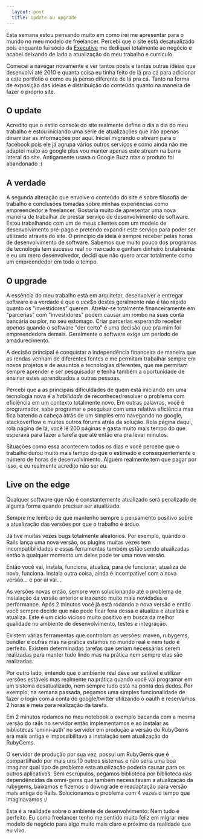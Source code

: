 ```yaml
---
  layout: post
  title: Update ou upgrade
---
```




Esta semana estou pensando muito em como irei me apresentar para o mundo no meu modelo de freelancer. Percebi que o site está desatualizado pois enquanto fui sócio da [Executive] me dediquei totalmente ao negócio e acabei deixando de lado a atualização do meu trabalho e curriculo.

Comecei a navegar novamente e ver tantos posts e tantas outras ideias que desenvolvi até 2010 e quanta coisa eu tinha feito de lá pra cá para adicionar a este portfolio e como eu já penso diferente de lá pra cá. Tanto na forma de exposição das ideias e distribuição do conteúdo quanto na maneira de fazer o próprio site.

## O update

Acredito que o estilo console do site realmente define o dia a dia do meu trabalho e estou iniciando uma série de atualizações que irão apenas dinamizar as informações por aqui. Iniciei migrando o stream para o facebook pois ele já agrupa vários outros serviços e como ainda não me adaptei muito ao google plus vou manter apenas este stream na barra lateral do site. Antigamente usava o Google Buzz mas o produto foi abandonado :(

## A verdade

A segunda alteração que envolve o conteúdo do site é sobre filosofia de trabalho e conclusões tomadas sobre minhas experiências como empreendedor e freelancer. Gostaria muito de apresentar uma nova maneira de trabalhar de prestar serviço de desenvolvimento de software. Estou trabalhando com um de meus clientes com um modelo de desenvolvimento pré-pago e pretendo expandir este serviço para poder ser utilizado através do site. O princípio da ideia é sempre receber pelas horas de desenvolvimento de software. Sabemos que muito pouco dos programas de tecnologia tem sucesso real no mercado e ganham dinheiro brutalmente e eu um mero desenvolvedor, decidi que não quero arcar totalmente como um empreendedor em todo o tempo. 

## O upgrade

A essência do meu trabalho está em arquitetar, desenvolver e entregar software e a verdade é que o $uce$$o destes geralmente não é tão rápido quanto os "investidores" querem. Atrelar-se totalmente financeiramente em "parcerias" com "investidores" podem causar um rombo na suas conta bancária ou pior, no seu estomago. Criar parcerias esperando receber *apenas* quando o software "der certo" é uma decisão que pra mim foi empreendedora demais. Geralmente o software exige um período de amadurecimento.

A decisão principal é conquistar a independência financeira de maneira que as rendas venham de diferentes fontes e me permitam trabalhar sempre em novos projetos e de assuntos e tecnologias diferentes, que me permitam sempre aprender e ser pesquisador e tenha também a oportunidade de ensinar estes aprendizados a outras pessoas.

Percebi que a as principais dificuldades de quem está iniciando em uma tecnologia nova é a *habilidade* de reconhecer/resolver o problema com eficiência em um contexto totalmente novo. Em outras palavras, você é programador, sabe programar e pesquisar com uma relativa eficiência mas fica batendo a cabeça atrás de um simples erro navegando no google, stackoverflow e muitos outros fórums atrás da solução. Rola página daqui, rola página de lá, você lê 200 páginas e gasta muito mais tempo do que esperava para fazer a tarefa que até então era pra levar minutos.

Situações como essa acontecem todos os dias e você percebe que o trabalho durou muito mais tempo do que o estimado e consequentemente o número de horas de desenvolvimento. Alguém realmente tem que pagar por isso, e eu realmente acredito não ser eu.

## Live on the edge

Qualquer software que não é constantemente atualizado será penalizado de alguma forma quando precisar ser atualizado.

Sempre me lembro de que mantenho sempre o pensamento positivo sobre a atualização das versões por que o trabalho é árduo. 

Já tive muitas vezes bugs totalmente aleatórios. Por exemplo, quando o Rails lança uma nova versão, os plugins muitas vezes tem incompatibilidades e essas ferramentas também estão sendo atualizadas então a qualquer momento um deles pode ter uma nova versão.

Então você vai, instala, funciona, atualiza, para de funcionar, atualiza de novo, funciona. Instala outra coisa, ainda é incompatível com a nova versão... e por aí vai....

As versões novas então, sempre vem solucionando até o problema de instalação da versão anterior e trazendo muito mais novidades e performance. Após 2 minutos você já está rodando a nova versão e então você sempre decide que não pode ficar fora dessa e atualiza e atualiza e atualiza. Este é um ciclo vicioso muito positivo em busca da melhor qualidade no ambiente de desenvolvimento, testes e integração.

Existem várias ferramentas que controlam as versões: maven, rubygems, bundler e outras mas na prática estamos no mundo real e nem tudo é perfeito. Existem determinadas tarefas que seriam necessárias serem realizadas para manter tudo lindo mas na prática nem sempre elas são realizadas. 

Por outro lado, entendo que o ambiente real deve ser estável e utilizar versões estáveis mas realmente na prática quando você vai programar em um sistema desatualizado, nem sempre tudo está na ponta dos dedos. Por exemplo, na semana passada, pegamos uma simples funcionalidade de fazer o login com a conta do google/twitter utilizando o oauth e reservamos 2 horas e meia para realização da tarefa. 

Em 2 minutos rodamos no meu notebook o exemplo bacanda com a mesma versão do rails no servidor então implementamos e ao instalar as bibliotecas 'omini-auth' no servidor em produção a versão do RubyGems era mais antiga e impossibilitava a instalação sem atualização do RubyGems. 

O servidor de produção por sua vez, possuí um RubyGems que é compartilhado por mais uns 10 outros sistemas e não seria uma boa imaginar qual tipo de problema esta atualização poderia causar para os outros aplicativos. Sem escrúpulos, pegamos biblioteca por biblioteca das dependêncidas da omni-gems que também necessitavam a atualização da rubygems, baixamos e fizemos o downgrade e readaptação para versão mais antiga do Rails. Solucionamos o problema com 4 vezes o tempo que imaginavamos :/

Esta é a realidade sobre o ambiente de desenvolvimento: Nem tudo é perfeito. Eu como freelancer tenho me sentido muito feliz em migrar meu modelo de negócio para algo muito mais claro e próximo da realidade que eu vivo.

[Executive]:http://www.executive.com.br
